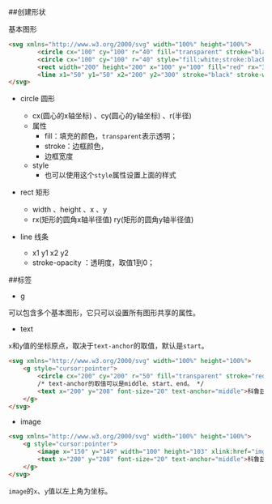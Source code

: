 ##创建形状

基本图形

```html
<svg xmlns="http://www.w3.org/2000/svg" width="100%" height="100%">
        <circle cx="100" cy="100" r="40" fill="transparent" stroke="black" stroke-width="5"></circle>
        <circle cx="100" cy="100" r="40" style="fill:white;stroke:black;stroke-width:5;"></circle>-->
        <rect width="200" height="200" x="100" y="100" fill="red" rx="30"></rect>
        <line x1="50" y1="50" x2="200" y2="300" stroke="black" stroke-width="5" stroke-opacity="0.5"></line>
</svg>
```

 - circle 圆形
     - cx(圆心的x轴坐标) 、cy(圆心的y轴坐标)  、r(半径)
     - 属性
         - fill：填充的颜色，`transparent`表示透明；
         - stroke：边框颜色，
         - 边框宽度
     - style
         - 也可以使用这个`style`属性设置上面的样式

 - rect 矩形
     - width 、height 、x 、y
     - rx(矩形的圆角x轴半径值) ry(矩形的圆角y轴半径值)
 - line 线条
     - x1 y1 x2 y2
     - stroke-opacity ：透明度，取值1到0；


##标签

 - g

可以包含多个基本图形，它只可以设置所有图形共享的属性。

 - text

`x`和`y`值的坐标原点，取决于`text-anchor`的取值，默认是`start`。

```html
<svg xmlns="http://www.w3.org/2000/svg" width="100%" height="100%">
	<g style="cursor:pointer">
    	<circle cx="200" cy="200" r="50" fill="transparent" stroke="red" stroke-width="5" ></circle>
        /* text-anchor的取值可以是middle、start、end。 */
  		<text x="200" y="208" font-size="20" text-anchor="middle">科鲁兹</text>
    </g>
</svg>
```

 - image

```html
<svg xmlns="http://www.w3.org/2000/svg" width="100%" height="100%">
	<g style="cursor:pointer">
    	<image x="150" y="149" width="100" height="103" xlink:href="img/main.png"></image>
  		<text x="200" y="208" font-size="20" text-anchor="middle">科鲁兹</text>
    </g>
</svg>
```

`image`的`x`、`y`值以左上角为坐标。

